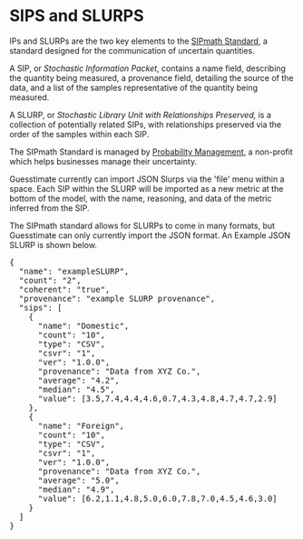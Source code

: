 # SIPS and SLURPS

IPs and SLURPs are the two key elements to the [SIPmath Standard](http://probabilitymanagement.org/standards.html), a standard designed for the communication of uncertain quantities.

A SIP, or _Stochastic Information Packet_, contains a name field, describing the quantity being measured, a provenance field, detailing the source of the data, and a list of the samples representative of the quantity being measured.

A SLURP, or _Stochastic Library Unit with Relationships Preserved,_ is a collection of potentially related SIPs, with relationships preserved via the order of the samples within each SIP.

The SIPmath Standard is managed by [Probability Management](http://probabilitymanagement.org/what-we-do.html), a non-profit which helps businesses manage their uncertainty.  

Guesstimate currently can import JSON Slurps via the 'file' menu within a space. Each SIP within the SLURP will be imported as a new metric at the bottom of the model, with the name, reasoning, and data of the metric inferred from the SIP.

The SIPmath standard allows for SLURPs to come in many formats, but Guesstimate can only currently import the JSON format. An Example JSON SLURP is shown below.

<pre>{
  "name": "exampleSLURP",
  "count": "2",
  "coherent": "true",
  "provenance": "example SLURP provenance",
  "sips": [
    {
      "name": "Domestic",
      "count": "10",
      "type": "CSV",
      "csvr": "1",
      "ver": "1.0.0",
      "provenance": "Data from XYZ Co.",
      "average": "4.2",
      "median": "4.5",
      "value": [3.5,7.4,4.4,4.6,0.7,4.3,4.8,4.7,4.7,2.9]
    },
    {
      "name": "Foreign",
      "count": "10",
      "type": "CSV",
      "csvr": "1",
      "ver": "1.0.0",
      "provenance": "Data from XYZ Co.",
      "average": "5.0",
      "median": "4.9",
      "value": [6.2,1.1,4.8,5.0,6.0,7.8,7.0,4.5,4.6,3.0]
    }
  ]
}
</pre>
